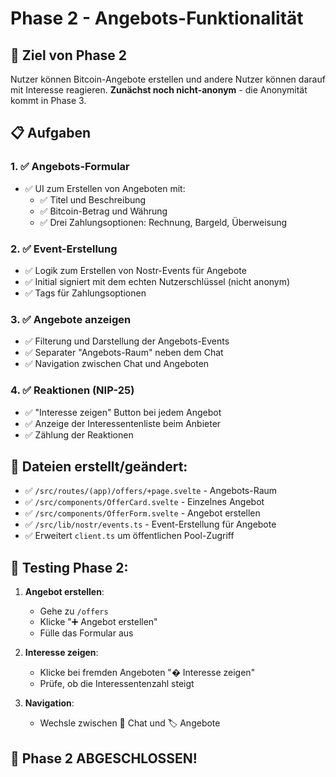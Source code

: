 # Phase 2 - Angebots-Funktionalität

## 🎯 Ziel von Phase 2

Nutzer können Bitcoin-Angebote erstellen und andere Nutzer können darauf mit Interesse reagieren. **Zunächst noch nicht-anonym** - die Anonymität kommt in Phase 3.

## 📋 Aufgaben

### 1. ✅ Angebots-Formular
- ✅ UI zum Erstellen von Angeboten mit:
  - ✅ Titel und Beschreibung
  - ✅ Bitcoin-Betrag und Währung
  - ✅ Drei Zahlungsoptionen: Rechnung, Bargeld, Überweisung

### 2. ✅ Event-Erstellung 
- ✅ Logik zum Erstellen von Nostr-Events für Angebote
- ✅ Initial signiert mit dem echten Nutzerschlüssel (nicht anonym)
- ✅ Tags für Zahlungsoptionen

### 3. ✅ Angebote anzeigen
- ✅ Filterung und Darstellung der Angebots-Events
- ✅ Separater "Angebots-Raum" neben dem Chat
- ✅ Navigation zwischen Chat und Angeboten

### 4. ✅ Reaktionen (NIP-25)
- ✅ "Interesse zeigen" Button bei jedem Angebot
- ✅ Anzeige der Interessentenliste beim Anbieter
- ✅ Zählung der Reaktionen

## 📁 Dateien erstellt/geändert:

- ✅ `/src/routes/(app)/offers/+page.svelte` - Angebots-Raum
- ✅ `/src/components/OfferCard.svelte` - Einzelnes Angebot
- ✅ `/src/components/OfferForm.svelte` - Angebot erstellen
- ✅ `/src/lib/nostr/events.ts` - Event-Erstellung für Angebote
- ✅ Erweitert `client.ts` um öffentlichen Pool-Zugriff

## 🧪 Testing Phase 2:

1. **Angebot erstellen**: 
   - Gehe zu `/offers`
   - Klicke "➕ Angebot erstellen"
   - Fülle das Formular aus

2. **Interesse zeigen**:
   - Klicke bei fremden Angeboten "� Interesse zeigen"
   - Prüfe, ob die Interessentenzahl steigt

3. **Navigation**:
   - Wechsle zwischen 💬 Chat und 🏷️ Angebote

## 🚀 Phase 2 ABGESCHLOSSEN!